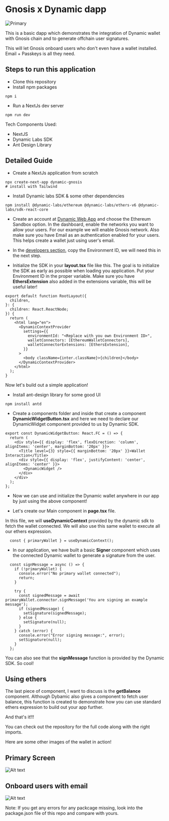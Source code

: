 # Gnosis x Dynamic dapp

![Primary](/1.png)


This is a basic dapp which demonstrates the integration of Dynamic wallet with Gnosis chain and to generate offchain user signatures.

This will let Gnosis onboard users who don't even have a wallet installed. Email + Passkeys is all they need.


## Steps to run this application
- Clone this repository
- Install npm packages
```
npm i
```
- Run a NextJs dev server
```
npm run dev
```

Tech Components Used:
- NextJS
- Dynamic Labs SDK
- Ant Design Library

## Detailed Guide

- Create a NextJs application from scratch

```
npx create-next-app dynamic-gnosis
# install with Tailwind
```
- Install Dynamic labs SDK & some other dependencies

```
npm install @dynamic-labs/ethereum @dynamic-labs/ethers-v6 @dynamic-labs/sdk-react-core
```

- Create an account at [Dynamic Web App](https://app.dynamic.xyz/) and choose the Ethereum Sandbox option.
In the dashboard, enable the networks you want to allow your users. For our example we will enable Gnosis network. Also make sure you have Email as an authentication enabled for your users. This helps create a wallet just using user's email.

- In the [developers section](https://app.dynamic.xyz/dashboard/developer/api), copy the Environment ID, we will need this in the next step.

- Initialize the SDK in your **layout.tsx** file like this. The goal is to initialize the SDK as early as possible when loading you application. Put your Environment ID in the proper variable.
Make sure you have **EthersExtension** also added in the extensions variable, this will be useful later!
```
export default function RootLayout({
  children,
}: {
  children: React.ReactNode;
}) {
  return (
    <html lang="en">
      <DynamicContextProvider
        settings={{
          environmentId: "<Replace with you own Environment ID>",
          walletConnectors: [EthereumWalletConnectors],
          walletConnectorExtensions: [EthersExtension],
        }}
      >
        <body className={inter.className}>{children}</body>
      </DynamicContextProvider>
    </html>
  );
}

```

Now let's build out a simple application!

- Install ant-design library for some good UI
```
npm install antd
```

- Create a components folder and inside that create a component **DynamicWidgetButton.tsx** and here we need to declare our DynamicWidget component provided to us by Dynamic SDK.

```
export const DynamicWidgetButton: React.FC = () => {
  return (
    <div style={{ display: 'flex', flexDirection: 'column', alignItems: 'center', marginBottom: '20px' }}>
      <Title level={3} style={{ marginBottom: '20px' }}>Wallet Interaction</Title>
      <div style={{ display: 'flex', justifyContent: 'center', alignItems: 'center' }}>
        <DynamicWidget />
      </div>
    </div>
  );
};

```

- Now we can use and initialize the Dynamic wallet anywhere in our app by just using the above component!

- Let's create our Main component in **page.tsx** file.

In this file, we will **useDynamicContext** provided by the dynamic sdk to fetch the wallet connected. We will also use this same wallet to execute all our ethers expression.

```
  const { primaryWallet } = useDynamicContext();
```

- In our application, we have built a basic **Signer** component which uses the connected Dynamic wallet to generate a signature from the user.


```
  const signMessage = async () => {
    if (!primaryWallet) {
      console.error("No primary wallet connected");
      return;
    }

    try {
      const signedMessage = await primaryWallet.connector.signMessage('You are signing an example message');
      if (signedMessage) {
        setSignature(signedMessage);
      } else {
        setSignature(null);
      }
    } catch (error) {
      console.error("Error signing message:", error);
      setSignature(null);
    }
  };
```

You can also see that the **signMessage** function is provided by the  Dynamic SDK.  So cool!

## Using ethers

The last piece of component, I want to discuss is the **getBalance** component. Although Dybamic also gives a component to fetch user balance, this function is created to demonstrate how you can use standard ethers expression to build out your app further.

And that's it!!!

You can check out the repository for the full code along with the right imports.

Here are some other images of the wallet in action!

## Primary Screen
![Alt text](/2.png)

## Onboard users with email
![Alt text](/3.png)


Note: If you get any errors for any packcage missing, look into the package.json file of this repo and compare with yours.